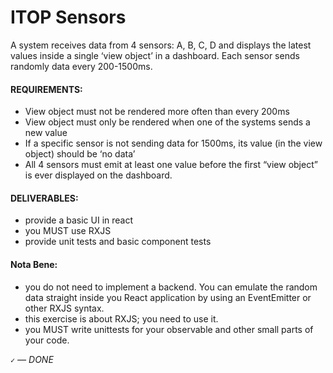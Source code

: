 # ITOP Sensors

A system receives data from 4 sensors: A, B, C, D  and displays the latest values inside a single ‘view object’ in a dashboard. Each sensor sends randomly data every 200-1500ms.

#### REQUIREMENTS:
- View object must not be rendered more often than every 200ms
- View object must only be rendered when one of the systems sends a new value
- If a specific sensor is not sending data for 1500ms, its value (in the view object) should be ‘no data’
- All 4 sensors must emit at least one value before the first “view object” is ever displayed on the dashboard.

#### DELIVERABLES:
- provide a basic UI in react
- you MUST use RXJS
- provide unit tests and basic component tests

#### Nota Bene:
- you do not need to implement a backend. You can emulate the random data straight inside you React application by using an EventEmitter or other RXJS syntax.
- this exercise is about RXJS; you need to use it.
- you MUST write unittests for your observable and other small parts of your code.

`✓` *— DONE*